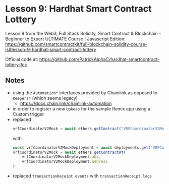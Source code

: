 # Lesson 9: Hardhat Smart Contract Lottery


Lesson 9 from the Web3, Full Stack Solidity, Smart Contract & Blockchain - Beginner to Expert ULTIMATE
Course | Javascript Edition:
https://github.com/smartcontractkit/full-blockchain-solidity-course-js#lesson-9-hardhat-smart-contract-lottery

Official code at:
https://github.com/PatrickAlphaC/hardhat-smartcontract-lottery-fcc

## Notes

* using the `Automation*` interfaces provided by Chainlink as opposed to `Keepers*` (which seems legacy)
  * https://docs.chain.link/chainlink-automation
* in order to register a new `Upkeep` for the sample Remix app using a Custom trigger
* replaced
    ```javascript
    vrfCoordinatorV2Mock = await ethers.getContract("VRFCoordinatorV2Mock", deployer)
    ```
  with
    ```javascript
    const vrfCoordinatorV2MockDeployment = await deployments.get("VRFCoordinatorV2Mock")
    vrfCoordinatorV2Mock = await ethers.getContractAt(
        vrfCoordinatorV2MockDeployment.abi,
        vrfCoordinatorV2MockDeployment.address
    )
    ```
* replaced `transactionReceipt.events` with `transactionReceipt.logs`
